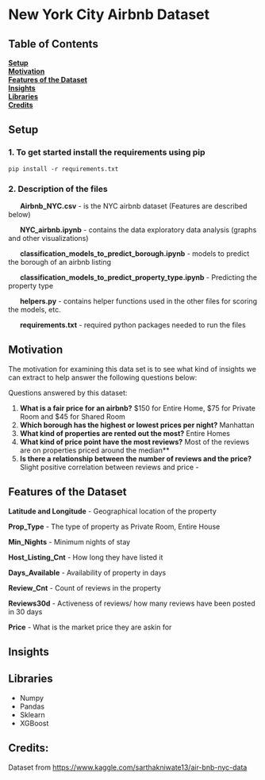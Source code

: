 # New York City Airbnb Dataset

## Table of Contents
**[Setup](#setup)**<br>
**[Motivation](#motivation)**<br>
**[Features of the Dataset](#features-of-the-dataset)**<br>
**[Insights](#insights)**<br>
**[Libraries](#libraries)**<br>
**[Credits](#credits)**<br>

## Setup

### 1. To get started install the requirements using pip

```
pip install -r requirements.txt
```
### 2. Description of the files

&nbsp;&nbsp;&nbsp;&nbsp;&nbsp;&nbsp;**Airbnb_NYC.csv** - is the NYC airbnb dataset (Features are described below)

&nbsp;&nbsp;&nbsp;&nbsp;&nbsp;&nbsp;**NYC_airbnb.ipynb** - contains the data exploratory data analysis (graphs and other visualizations)

&nbsp;&nbsp;&nbsp;&nbsp;&nbsp;&nbsp;**classification_models_to_predict_borough.ipynb** - models to predict the borough of an airbnb listing

&nbsp;&nbsp;&nbsp;&nbsp;&nbsp;&nbsp;**classification_models_to_predict_property_type.ipynb** - Predicting the property type

&nbsp;&nbsp;&nbsp;&nbsp;&nbsp;&nbsp;**helpers.py** - contains helper functions used in the other files for scoring the models, etc.

&nbsp;&nbsp;&nbsp;&nbsp;&nbsp;&nbsp;**requirements.txt** - required python packages needed to run the files 


## Motivation
The motivation for examining this data set is to see what kind of insights we can extract to help answer the following questions below:

Questions answered by this dataset:
  1. **What is a fair price for an airbnb?** $150 for Entire Home, $75 for Private Room and $45 for Shared Room
  2. **Which borough has the highest or lowest prices per night?** Manhattan
  3. **What kind of properties are rented out the most?** Entire Homes
  4. **What kind of price point have the most reviews?** Most of the reviews are on properties priced around the median**
  5. **Is there a relationship between the number of reviews and the price?** Slight positive correlation between reviews and price
    - 

## Features of the Dataset

**Latitude and Longitude** - Geographical location of the property

**Prop_Type** - The type of property as Private Room, Entire House

**Min_Nights** - Minimum nights of stay

**Host_Listing_Cnt** - How long they have listed it

**Days_Available** - Availability of property in days

**Review_Cnt** - Count of reviews in the property

**Reviews30d** - Activeness of reviews/ how many reviews have been posted in 30 days

**Price** - What is the market price they are askin for

## Insights



## Libraries
- Numpy
- Pandas
- Sklearn
- XGBoost

## Credits:
Dataset from https://www.kaggle.com/sarthakniwate13/air-bnb-nyc-data
